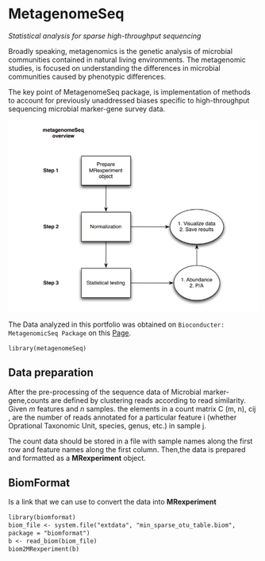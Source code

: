 # __MetagenomeSeq__
_Statistical analysis for sparse high-throughput sequencing_

Broadly speaking, metagenomics is the genetic analysis of microbial communities contained in natural living environments. The metagenomic studies, is focused on understanding the differences in microbial communities caused by phenotypic differences.


The key point of MetagenomeSeq package, is implementation of methods to account for previously unaddressed biases specific to high-throughput sequencing microbial marker-gene survey data.

![Overview MetagenomeSeq](https://raw.githubusercontent.com/Aurelianachilengue/Metagenomic_Seq/main/MetagenomicSeq.PNG)


The Data analyzed in this portfolio was obtained on `Bioconducter: MetagenomicSeq Package` on this [Page](http://www.bioconductor.org/packages/release/bioc/html/metagenomeSeq.html).


```{r}
library(metagenomeSeq)
```

## Data preparation

After the pre-processing of the sequence data of Microbial marker-gene,counts are defined by clustering reads according to read similarity. Given _m_ features and _n_ samples.  the elements in a count matrix C (m, n), cij , are the number of reads annotated
for a particular feature i (whether Oprational Taxonomic Unit, species, genus, etc.) in sample j.

The count data should be stored in a file with sample names along
the first row and feature names along the first column. Then,the data is prepared and formatted as a __MRexperiment__ object.

## BiomFormat

Is a link that we can use to convert the data into __MRexperiment__
```{r}
library(biomformat)
biom_file <- system.file("extdata", "min_sparse_otu_table.biom", package = "biomformat")
b <- read_biom(biom_file)
biom2MRexperiment(b)
```

